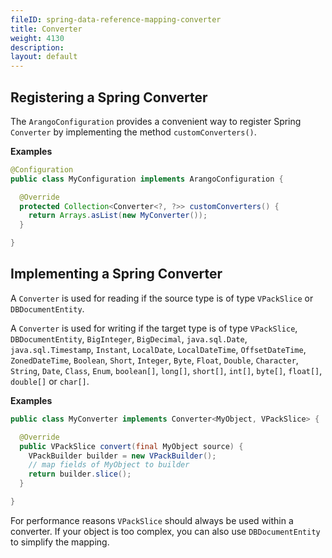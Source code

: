 ```yaml
---
fileID: spring-data-reference-mapping-converter
title: Converter
weight: 4130
description: 
layout: default
---
```

## Registering a Spring Converter

The `ArangoConfiguration` provides a convenient way to register Spring `Converter` by implementing the method `customConverters()`.

**Examples**

```Java
@Configuration
public class MyConfiguration implements ArangoConfiguration {

  @Override
  protected Collection<Converter<?, ?>> customConverters() {
    return Arrays.asList(new MyConverter());
  }

}
```

## Implementing a Spring Converter

A `Converter` is used for reading if the source type is of type `VPackSlice` or `DBDocumentEntity`.

A `Converter` is used for writing if the target type is of type `VPackSlice`, `DBDocumentEntity`, `BigInteger`, `BigDecimal`, `java.sql.Date`, `java.sql.Timestamp`, `Instant`, `LocalDate`, `LocalDateTime`, `OffsetDateTime`, `ZonedDateTime`, `Boolean`, `Short`, `Integer`, `Byte`, `Float`, `Double`, `Character`, `String`, `Date`, `Class`, `Enum`, `boolean[]`, `long[]`, `short[]`, `int[]`, `byte[]`, `float[]`, `double[]` or `char[]`.

**Examples**

```Java
public class MyConverter implements Converter<MyObject, VPackSlice> {

  @Override
  public VPackSlice convert(final MyObject source) {
    VPackBuilder builder = new VPackBuilder();
    // map fields of MyObject to builder
    return builder.slice();
  }

}
```

For performance reasons `VPackSlice` should always be used within a converter. If your object is too complex, you can also use `DBDocumentEntity` to simplify the mapping.
